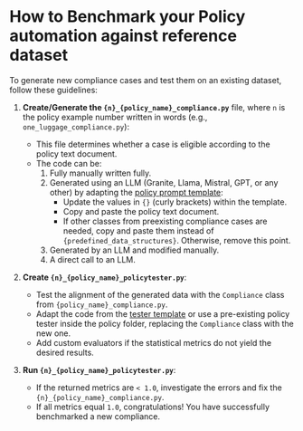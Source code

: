 # How to Benchmark your Policy automation against reference dataset

To generate new compliance cases and test them on an existing dataset, follow these guidelines:

1. **Create/Generate the `{n}_{policy_name}_compliance.py`** file, where `n` is the policy example number written in words (e.g., `one_luggage_compliance.py`):  
   - This file determines whether a case is eligible according to the policy text document.  
   - The code can be:
     1. Fully manually written fully.
     2. Generated using an LLM (Granite, Llama, Mistral, GPT, or any other) by adapting the [policy prompt template](prompt_template_benchmark_compliance.md):  
        - Update the values in `{}` (curly brackets) within the template.  
        - Copy and paste the policy text document.  
        - If other classes from preexisting compliance cases are needed, copy and paste them instead of `{predefined_data_structures}`. Otherwise, remove this point.
     3. Generated by an LLM and modified manually.
     4. A direct call to an LLM.

2. **Create `{n}_{policy_name}_policytester.py`**:  
   - Test the alignment of the generated data with the `Compliance` class from `{policy_name}_compliance.py`.  
   - Adapt the code from the [tester template](../policy_corpus_extension_docs/tester_template.md) or use a pre-existing policy tester inside the policy folder, replacing the `Compliance` class with the new one.  
   - Add custom evaluators if the statistical metrics do not yield the desired results.

3. **Run `{n}_{policy_name}_policytester.py`**:  
   - If the returned metrics are `< 1.0`, investigate the errors and fix the `{n}_{policy_name}_compliance.py`.  
   - If all metrics equal `1.0`, congratulations! You have successfully benchmarked a new compliance.
